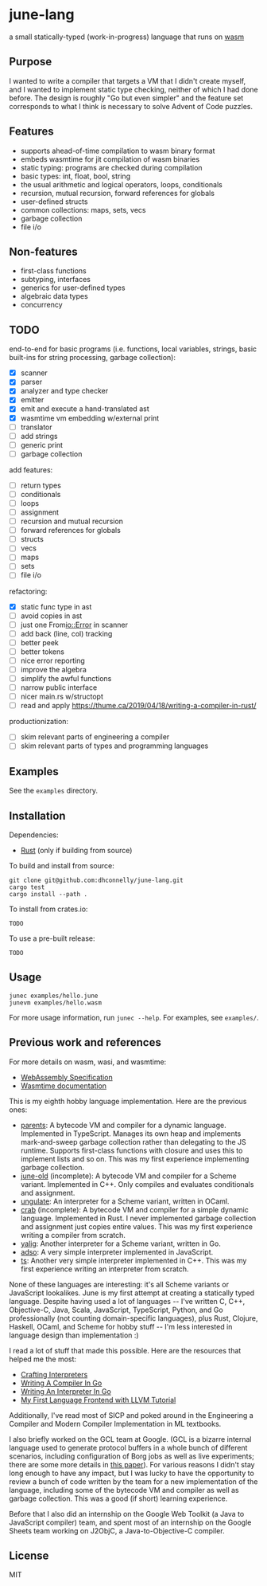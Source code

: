 # june-lang

a small statically-typed (work-in-progress) language that runs on [wasm](https://webassembly.org/)

## Purpose

I wanted to write a compiler that targets a VM that I didn't create myself, and
I wanted to implement static type checking, neither of which I had done before.
The design is roughly "Go but even simpler" and the feature set corresponds to
what I think is necessary to solve Advent of Code puzzles.

## Features

- supports ahead-of-time compilation to wasm binary format
- embeds wasmtime for jit compilation of wasm binaries
- static typing: programs are checked during compilation
- basic types: int, float, bool, string
- the usual arithmetic and logical operators, loops, conditionals
- recursion, mutual recursion, forward references for globals
- user-defined structs
- common collections: maps, sets, vecs
- garbage collection
- file i/o

## Non-features

- first-class functions
- subtyping, interfaces
- generics for user-defined types
- algebraic data types
- concurrency

## TODO

end-to-end for basic programs (i.e. functions, local variables, strings, basic
built-ins for string processing, garbage collection):

- [x] scanner
- [x] parser
- [x] analyzer and type checker
- [x] emitter
- [x] emit and execute a hand-translated ast
- [x] wasmtime vm embedding w/external print
- [ ] translator
- [ ] add strings
- [ ] generic print
- [ ] garbage collection

add features:

- [ ] return types
- [ ] conditionals
- [ ] loops
- [ ] assignment
- [ ] recursion and mutual recursion
- [ ] forward references for globals
- [ ] structs
- [ ] vecs
- [ ] maps
- [ ] sets
- [ ] file i/o

refactoring:

- [x] static func type in ast
- [ ] avoid copies in ast
- [ ] just one From<io::Error> in scanner
- [ ] add back (line, col) tracking
- [ ] better peek
- [ ] better tokens
- [ ] nice error reporting
- [ ] improve the algebra
- [ ] simplify the awful functions
- [ ] narrow public interface
- [ ] nicer main.rs w/structopt
- [ ] read and apply https://thume.ca/2019/04/18/writing-a-compiler-in-rust/

productionization:

- [ ] skim relevant parts of engineering a compiler
- [ ] skim relevant parts of types and programming languages

## Examples

See the `examples` directory.

## Installation

Dependencies:

- [Rust](https://www.rust-lang.org/) (only if building from source)

To build and install from source:

    git clone git@github.com:dhconnelly/june-lang.git
    cargo test
    cargo install --path .

To install from crates.io:

    TODO

To use a pre-built release:

    TODO

## Usage

    junec examples/hello.june
    junevm examples/hello.wasm

For more usage information, run `junec --help`. For examples, see `examples/`.

## Previous work and references

For more details on wasm, wasi, and wasmtime:

-   [WebAssembly Specification](https://webassembly.github.io/spec/core/)
-   [Wasmtime documentation](https://docs.wasmtime.dev/)

This is my eighth hobby language implementation. Here are the previous ones:

-   [parents](https://github.com/dhconnelly/parents): A bytecode VM and
    compiler for a dynamic language. Implemented in TypeScript. Manages its own
    heap and implements mark-and-sweep garbage collection rather than
    delegating to the JS runtime. Supports first-class functions with closure
    and uses this to implement lists and so on. This was my first experience
    implementing garbage collection.
-   [june-old](https://github.com/dhconnelly/june-old) (incomplete): A bytecode
    VM and compiler for a Scheme variant. Implemented in C++. Only compiles and
    evaluates conditionals and assignment.
-   [ungulate](https://github.com/dhconnelly/ungulate): An interpreter for a
    Scheme variant, written in OCaml.
-   [crab](https://github.com/dhconnelly/crab) (incomplete): A bytecode VM and
    compiler for a simple dynamic language. Implemented in Rust. I never
    implemented garbage collection and assignment just copies entire values.
    This was my first experience writing a compiler from scratch.
-   [yalig](https://github.com/dhconnelly/yalig): Another interpreter for a
    Scheme variant, written in Go.
-   [adso](https://github.com/dhconnelly/adso-js): A very simple interpreter
    implemented in JavaScript.
-   [ts](https://github.com/dhconnelly/ts): Another very simple interpreter
    implemented in C++. This was my first experience writing an interpreter
    from scratch.

None of these languages are interesting: it's all Scheme variants or JavaScript
lookalikes. June is my first attempt at creating a statically typed language.
Despite having used a lot of languages -- I've written C, C++, Objective-C,
Java, Scala, JavaScript, TypeScript, Python, and Go professionally (not
counting domain-specific languages), plus Rust, Clojure, Haskell, OCaml, and
Scheme for hobby stuff -- I'm less interested in language design than
implementation :)

I read a lot of stuff that made this possible. Here are the resources that
helped me the most:

-   [Crafting Interpreters](https://craftinginterpreters.com/)
-   [Writing A Compiler In Go](https://compilerbook.com/)
-   [Writing An Interpreter In Go](https://interpreterbook.com/)
-   [My First Language Frontend with LLVM Tutorial](https://llvm.org/docs/tutorial/MyFirstLanguageFrontend/index.html)

Additionally, I've read most of SICP and poked around in the Engineering
a Compiler and Modern Compiler Implementation in ML textbooks.

I also briefly worked on the GCL team at Google. (GCL is a bizarre internal
language used to generate protocol buffers in a whole bunch of different
scenarios, including configuration of Borg jobs as well as live experiments;
there are some more details in [this
paper](https://research.tue.nl/en/studentTheses/gcl-viewer)). For various
reasons I didn't stay long enough to have any impact, but I was lucky to have
the opportunity to review a bunch of code written by the team for a new
implementation of the language, including some of the bytecode VM and compiler
as well as garbage collection. This was a good (if short) learning experience.

Before that I also did an internship on the Google Web Toolkit (a Java to
JavaScript compiler) team, and spent most of an internship on the Google
Sheets team working on J2ObjC, a Java-to-Objective-C compiler.

## License

MIT
